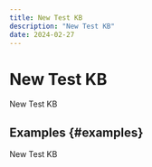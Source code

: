 ```yaml
---
title: New Test KB
description: "New Test KB"
date: 2024-02-27
---
```


# New Test KB

New Test KB

## Examples {#examples}

New Test KB


